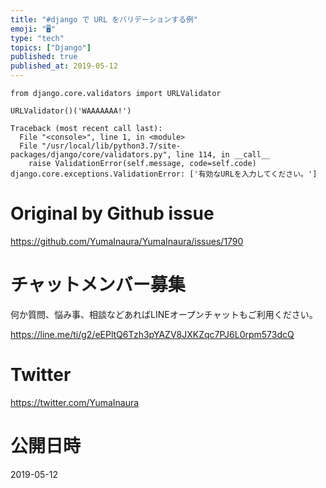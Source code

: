 ```yaml
---
title: "#django で URL をバリデーションする例"
emoji: "🖥"
type: "tech"
topics: ["Django"]
published: true
published_at: 2019-05-12
---
```


```
from django.core.validators import URLValidator

URLValidator()('WAAAAAAA!')
```

```
Traceback (most recent call last):
  File "<console>", line 1, in <module>
  File "/usr/local/lib/python3.7/site-packages/django/core/validators.py", line 114, in __call__
    raise ValidationError(self.message, code=self.code)
django.core.exceptions.ValidationError: ['有効なURLを入力してください。']
```

# Original by Github issue

https://github.com/YumaInaura/YumaInaura/issues/1790








<!-- Update From Qiita API -->

# チャットメンバー募集


何か質問、悩み事、相談などあればLINEオープンチャットもご利用ください。

https://line.me/ti/g2/eEPltQ6Tzh3pYAZV8JXKZqc7PJ6L0rpm573dcQ





# Twitter


https://twitter.com/YumaInaura


<!-- Update From Qiita API -->



# 公開日時

2019-05-12
